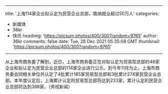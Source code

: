 
---
title: '上海114家企业拟认定为民营企业总部，吸纳就业超过50万人'
categories: 
 - 新媒体
 - 36kr
 - 快讯
headimg: 'https://picsum.photos/400/300?random=9765'
author: 36kr
comments: false
date: Tue, 28 Dec 2021 05:35:08 GMT
thumbnail: 'https://picsum.photos/400/300?random=9765'
---

<div>   
从上海市商务委了解到，近日，上海市商务委正在对拟认定为贸易型总部的48家企业和拟认定为民营企业总部的114家企业进行公示。到今年11月为止，上海市商务委会同相关单位共认定了4批累计185家贸易型总部和3批累计274家民营企业总部。本年度认定后，上海累计认定的贸易型总部将达到233家，累计认定的民营企业总部将达到388家。（央视新闻）  
</div>
            